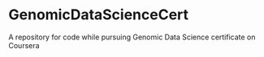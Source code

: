 # GenomicDataScienceCert
A repository for code while pursuing Genomic Data Science certificate on Coursera
